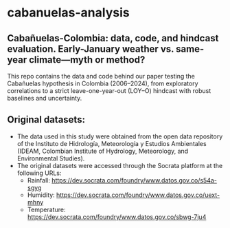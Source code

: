# cabanuelas-analysis
## Cabañuelas-Colombia: data, code, and hindcast evaluation. Early-January weather vs. same-year climate—myth or method? 

This repo contains the data and code behind our paper testing the Cabañuelas hypothesis in Colombia (2006–2024), from exploratory correlations to a strict leave-one-year-out (LOY–O) hindcast with robust baselines and uncertainty.

## Original datasets:

- The data used in this study were obtained from the open data repository of the Instituto de Hidrología, Meteorología y Estudios Ambientales (IDEAM, Colombian Institute of Hydrology, Meteorology, and Environmental Studies). 
- The original datasets were accessed through the Socrata platform at the following URLs:
  - Rainfall: https://dev.socrata.com/foundry/www.datos.gov.co/s54a-sgyg
  - Humidity: https://dev.socrata.com/foundry/www.datos.gov.co/uext-mhny
  - Temperature: https://dev.socrata.com/foundry/www.datos.gov.co/sbwg-7ju4
